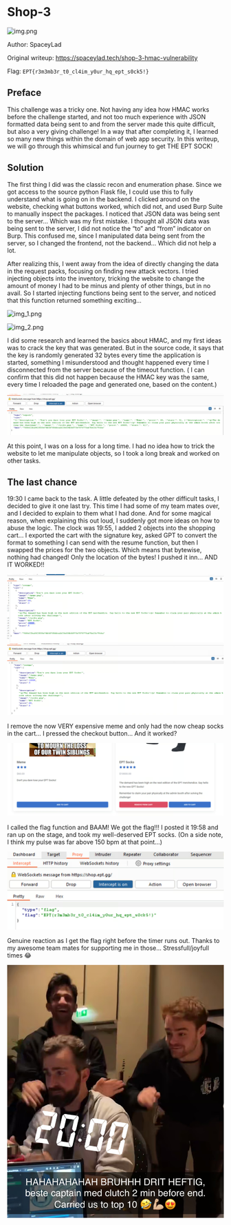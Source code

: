 # Shop-3

![img.png](img.png)

Author: SpaceyLad

Original writeup: https://spaceylad.tech/shop-3-hmac-vulnerability

Flag: `EPT{r3m3mb3r_t0_cl4im_y0ur_hq_ept_s0ck5!}`

## Preface

This challenge was a tricky one. Not having any idea how HMAC works before the challenge started, and not too much experience with JSON formatted data being sent to and from the server made this quite difficult, but also a very giving challenge! In a way that after completing it, I learned so many new things within the domain of web app security. In this writeup, we will go through this whimsical and fun journey to get THE EPT SOCK!

## Solution

The first thing I did was the classic recon and enumeration phase. Since we got access to the source python Flask file, I could use this to fully understand what is going on in the backend. I clicked around on the website, checking what buttons worked, which did not, and used Burp Suite to manually inspect the packages. I noticed that JSON data was being sent to the server… Which was my first mistake. I thought all JSON data was being sent to the server, I did not notice the “to” and “from” indicator on Burp. This confused me, since I manipulated data being sent from the server, so I changed the frontend, not the backend… Which did not help a lot.

After realizing this, I went away from the idea of directly changing the data in the request packs, focusing on finding new attack vectors. I tried injecting objects into the inventory, tricking the website to change the amount of money I had to be minus and plenty of other things, but in no avail. So I started injecting functions being sent to the server, and noticed that this function returned something exciting…

![img_1.png](img_1.png)

![img_2.png](img_2.png)

I did some research and learned the basics about HMAC, and my first ideas was to crack the key that was generated. But in the source code, it says that the key is randomly generated 32 bytes every time the application is started, something I misunderstood and thought happened every time I disconnected from the server because of the timeout function. ( I can confirm that this did not happen because the HMAC key was the same, every time I reloaded the page and generated one, based on the content.)

![img_3.png](img_3.png)

At this point, I was on a loss for a long time. I had no idea how to trick the website to let me manipulate objects, so I took a long break and worked on other tasks.

## The last chance

19:30 I came back to the task. A little defeated by the other difficult tasks, I decided to give it one last try. This time I had some of my team mates over, and I decided to explain to them what I had done. And for some magical reason, when explaining this out loud, I suddenly got more ideas on how to abuse the logic. The clock was 19:55, I added 2 objects into the shopping cart... I exported the cart with the signature key, asked GPT to convert the format to something I can send with the resume function, but then I swapped the prices for the two objects. Which means that bytewise, nothing had changed! Only the location of the bytes! I pushed it inn… AND IT WORKED!!

![img_4.png](img_4.png)
![img_5.png](img_5.png)

I remove the now VERY expensive meme and only had the now cheap socks in the cart… I pressed the checkout button… And it worked?

![img_6.png](img_6.png)

I called the flag function and BAAM! We got the flag!!! I posted it 19:58 and ran up on the stage, and took my well-deserved EPT socks. (On a side note, I think my pulse was far above 150 bpm at that point…)

![img_7.png](img_7.png)

Genuine reaction as I get the flag right before the timer runs out. Thanks to my awesome team mates for supporting me in those... Stressfull/joyfull times 😂

![img_8.png](img_8.png)
